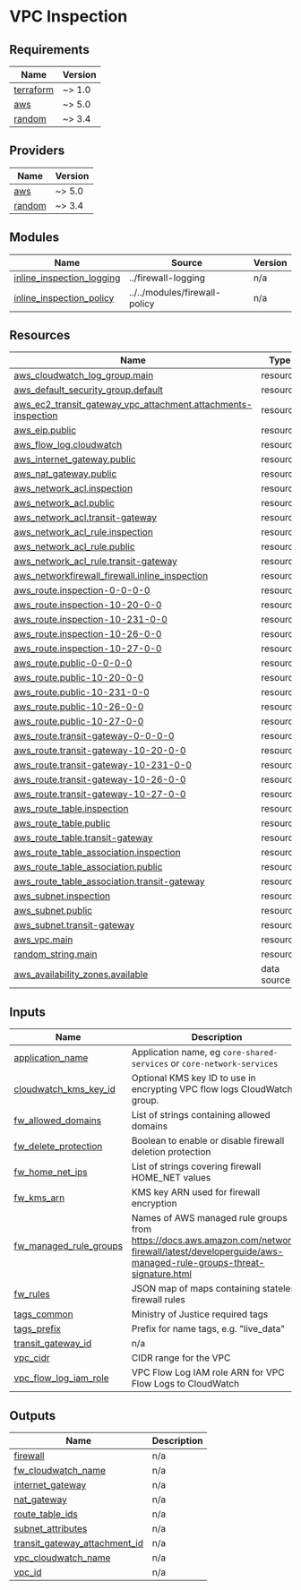 # VPC Inspection

<!-- BEGIN_TF_DOCS -->

## Requirements

| Name                                                                     | Version |
| ------------------------------------------------------------------------ | ------- |
| <a name="requirement_terraform"></a> [terraform](#requirement_terraform) | ~> 1.0  |
| <a name="requirement_aws"></a> [aws](#requirement_aws)                   | ~> 5.0  |
| <a name="requirement_random"></a> [random](#requirement_random)          | ~> 3.4  |

## Providers

| Name                                                      | Version |
| --------------------------------------------------------- | ------- |
| <a name="provider_aws"></a> [aws](#provider_aws)          | ~> 5.0  |
| <a name="provider_random"></a> [random](#provider_random) | ~> 3.4  |

## Modules

| Name                                                                                                           | Source                        | Version |
| -------------------------------------------------------------------------------------------------------------- | ----------------------------- | ------- |
| <a name="module_inline_inspection_logging"></a> [inline_inspection_logging](#module_inline_inspection_logging) | ../firewall-logging           | n/a     |
| <a name="module_inline_inspection_policy"></a> [inline_inspection_policy](#module_inline_inspection_policy)    | ../../modules/firewall-policy | n/a     |

## Resources

| Name                                                                                                                                                                            | Type        |
| ------------------------------------------------------------------------------------------------------------------------------------------------------------------------------- | ----------- |
| [aws_cloudwatch_log_group.main](https://registry.terraform.io/providers/hashicorp/aws/latest/docs/resources/cloudwatch_log_group)                                               | resource    |
| [aws_default_security_group.default](https://registry.terraform.io/providers/hashicorp/aws/latest/docs/resources/default_security_group)                                        | resource    |
| [aws_ec2_transit_gateway_vpc_attachment.attachments-inspection](https://registry.terraform.io/providers/hashicorp/aws/latest/docs/resources/ec2_transit_gateway_vpc_attachment) | resource    |
| [aws_eip.public](https://registry.terraform.io/providers/hashicorp/aws/latest/docs/resources/eip)                                                                               | resource    |
| [aws_flow_log.cloudwatch](https://registry.terraform.io/providers/hashicorp/aws/latest/docs/resources/flow_log)                                                                 | resource    |
| [aws_internet_gateway.public](https://registry.terraform.io/providers/hashicorp/aws/latest/docs/resources/internet_gateway)                                                     | resource    |
| [aws_nat_gateway.public](https://registry.terraform.io/providers/hashicorp/aws/latest/docs/resources/nat_gateway)                                                               | resource    |
| [aws_network_acl.inspection](https://registry.terraform.io/providers/hashicorp/aws/latest/docs/resources/network_acl)                                                           | resource    |
| [aws_network_acl.public](https://registry.terraform.io/providers/hashicorp/aws/latest/docs/resources/network_acl)                                                               | resource    |
| [aws_network_acl.transit-gateway](https://registry.terraform.io/providers/hashicorp/aws/latest/docs/resources/network_acl)                                                      | resource    |
| [aws_network_acl_rule.inspection](https://registry.terraform.io/providers/hashicorp/aws/latest/docs/resources/network_acl_rule)                                                 | resource    |
| [aws_network_acl_rule.public](https://registry.terraform.io/providers/hashicorp/aws/latest/docs/resources/network_acl_rule)                                                     | resource    |
| [aws_network_acl_rule.transit-gateway](https://registry.terraform.io/providers/hashicorp/aws/latest/docs/resources/network_acl_rule)                                            | resource    |
| [aws_networkfirewall_firewall.inline_inspection](https://registry.terraform.io/providers/hashicorp/aws/latest/docs/resources/networkfirewall_firewall)                          | resource    |
| [aws_route.inspection-0-0-0-0](https://registry.terraform.io/providers/hashicorp/aws/latest/docs/resources/route)                                                               | resource    |
| [aws_route.inspection-10-20-0-0](https://registry.terraform.io/providers/hashicorp/aws/latest/docs/resources/route)                                                             | resource    |
| [aws_route.inspection-10-231-0-0](https://registry.terraform.io/providers/hashicorp/aws/latest/docs/resources/route)                                                            | resource    |
| [aws_route.inspection-10-26-0-0](https://registry.terraform.io/providers/hashicorp/aws/latest/docs/resources/route)                                                             | resource    |
| [aws_route.inspection-10-27-0-0](https://registry.terraform.io/providers/hashicorp/aws/latest/docs/resources/route)                                                             | resource    |
| [aws_route.public-0-0-0-0](https://registry.terraform.io/providers/hashicorp/aws/latest/docs/resources/route)                                                                   | resource    |
| [aws_route.public-10-20-0-0](https://registry.terraform.io/providers/hashicorp/aws/latest/docs/resources/route)                                                                 | resource    |
| [aws_route.public-10-231-0-0](https://registry.terraform.io/providers/hashicorp/aws/latest/docs/resources/route)                                                                | resource    |
| [aws_route.public-10-26-0-0](https://registry.terraform.io/providers/hashicorp/aws/latest/docs/resources/route)                                                                 | resource    |
| [aws_route.public-10-27-0-0](https://registry.terraform.io/providers/hashicorp/aws/latest/docs/resources/route)                                                                 | resource    |
| [aws_route.transit-gateway-0-0-0-0](https://registry.terraform.io/providers/hashicorp/aws/latest/docs/resources/route)                                                          | resource    |
| [aws_route.transit-gateway-10-20-0-0](https://registry.terraform.io/providers/hashicorp/aws/latest/docs/resources/route)                                                        | resource    |
| [aws_route.transit-gateway-10-231-0-0](https://registry.terraform.io/providers/hashicorp/aws/latest/docs/resources/route)                                                       | resource    |
| [aws_route.transit-gateway-10-26-0-0](https://registry.terraform.io/providers/hashicorp/aws/latest/docs/resources/route)                                                        | resource    |
| [aws_route.transit-gateway-10-27-0-0](https://registry.terraform.io/providers/hashicorp/aws/latest/docs/resources/route)                                                        | resource    |
| [aws_route_table.inspection](https://registry.terraform.io/providers/hashicorp/aws/latest/docs/resources/route_table)                                                           | resource    |
| [aws_route_table.public](https://registry.terraform.io/providers/hashicorp/aws/latest/docs/resources/route_table)                                                               | resource    |
| [aws_route_table.transit-gateway](https://registry.terraform.io/providers/hashicorp/aws/latest/docs/resources/route_table)                                                      | resource    |
| [aws_route_table_association.inspection](https://registry.terraform.io/providers/hashicorp/aws/latest/docs/resources/route_table_association)                                   | resource    |
| [aws_route_table_association.public](https://registry.terraform.io/providers/hashicorp/aws/latest/docs/resources/route_table_association)                                       | resource    |
| [aws_route_table_association.transit-gateway](https://registry.terraform.io/providers/hashicorp/aws/latest/docs/resources/route_table_association)                              | resource    |
| [aws_subnet.inspection](https://registry.terraform.io/providers/hashicorp/aws/latest/docs/resources/subnet)                                                                     | resource    |
| [aws_subnet.public](https://registry.terraform.io/providers/hashicorp/aws/latest/docs/resources/subnet)                                                                         | resource    |
| [aws_subnet.transit-gateway](https://registry.terraform.io/providers/hashicorp/aws/latest/docs/resources/subnet)                                                                | resource    |
| [aws_vpc.main](https://registry.terraform.io/providers/hashicorp/aws/latest/docs/resources/vpc)                                                                                 | resource    |
| [random_string.main](https://registry.terraform.io/providers/hashicorp/random/latest/docs/resources/string)                                                                     | resource    |
| [aws_availability_zones.available](https://registry.terraform.io/providers/hashicorp/aws/latest/docs/data-sources/availability_zones)                                           | data source |

## Inputs

| Name                                                                                                | Description                                                                                                                                            | Type           | Default | Required |
| --------------------------------------------------------------------------------------------------- | ------------------------------------------------------------------------------------------------------------------------------------------------------ | -------------- | ------- | :------: |
| <a name="input_application_name"></a> [application_name](#input_application_name)                   | Application name, eg `core-shared-services` or `core-network-services`                                                                                 | `string`       | n/a     |   yes    |
| <a name="input_cloudwatch_kms_key_id"></a> [cloudwatch_kms_key_id](#input_cloudwatch_kms_key_id)    | Optional KMS key ID to use in encrypting VPC flow logs CloudWatch group.                                                                               | `string`       | `""`    |    no    |
| <a name="input_fw_allowed_domains"></a> [fw_allowed_domains](#input_fw_allowed_domains)             | List of strings containing allowed domains                                                                                                             | `list(string)` | n/a     |   yes    |
| <a name="input_fw_delete_protection"></a> [fw_delete_protection](#input_fw_delete_protection)       | Boolean to enable or disable firewall deletion protection                                                                                              | `bool`         | `true`  |    no    |
| <a name="input_fw_home_net_ips"></a> [fw_home_net_ips](#input_fw_home_net_ips)                      | List of strings covering firewall HOME_NET values                                                                                                      | `list(string)` | n/a     |   yes    |
| <a name="input_fw_kms_arn"></a> [fw_kms_arn](#input_fw_kms_arn)                                     | KMS key ARN used for firewall encryption                                                                                                               | `string`       | n/a     |   yes    |
| <a name="input_fw_managed_rule_groups"></a> [fw_managed_rule_groups](#input_fw_managed_rule_groups) | Names of AWS managed rule groups from https://docs.aws.amazon.com/network-firewall/latest/developerguide/aws-managed-rule-groups-threat-signature.html | `list(string)` | `[]`    |    no    |
| <a name="input_fw_rules"></a> [fw_rules](#input_fw_rules)                                           | JSON map of maps containing stateless firewall rules                                                                                                   | `map(any)`     | n/a     |   yes    |
| <a name="input_tags_common"></a> [tags_common](#input_tags_common)                                  | Ministry of Justice required tags                                                                                                                      | `map(any)`     | n/a     |   yes    |
| <a name="input_tags_prefix"></a> [tags_prefix](#input_tags_prefix)                                  | Prefix for name tags, e.g. "live_data"                                                                                                                 | `string`       | n/a     |   yes    |
| <a name="input_transit_gateway_id"></a> [transit_gateway_id](#input_transit_gateway_id)             | n/a                                                                                                                                                    | `string`       | `""`    |    no    |
| <a name="input_vpc_cidr"></a> [vpc_cidr](#input_vpc_cidr)                                           | CIDR range for the VPC                                                                                                                                 | `string`       | n/a     |   yes    |
| <a name="input_vpc_flow_log_iam_role"></a> [vpc_flow_log_iam_role](#input_vpc_flow_log_iam_role)    | VPC Flow Log IAM role ARN for VPC Flow Logs to CloudWatch                                                                                              | `string`       | n/a     |   yes    |

## Outputs

| Name                                                                                                                       | Description |
| -------------------------------------------------------------------------------------------------------------------------- | ----------- |
| <a name="output_firewall"></a> [firewall](#output_firewall)                                                                | n/a         |
| <a name="output_fw_cloudwatch_name"></a> [fw_cloudwatch_name](#output_fw_cloudwatch_name)                                  | n/a         |
| <a name="output_internet_gateway"></a> [internet_gateway](#output_internet_gateway)                                        | n/a         |
| <a name="output_nat_gateway"></a> [nat_gateway](#output_nat_gateway)                                                       | n/a         |
| <a name="output_route_table_ids"></a> [route_table_ids](#output_route_table_ids)                                           | n/a         |
| <a name="output_subnet_attributes"></a> [subnet_attributes](#output_subnet_attributes)                                     | n/a         |
| <a name="output_transit_gateway_attachment_id"></a> [transit_gateway_attachment_id](#output_transit_gateway_attachment_id) | n/a         |
| <a name="output_vpc_cloudwatch_name"></a> [vpc_cloudwatch_name](#output_vpc_cloudwatch_name)                               | n/a         |
| <a name="output_vpc_id"></a> [vpc_id](#output_vpc_id)                                                                      | n/a         |

<!-- END_TF_DOCS -->
